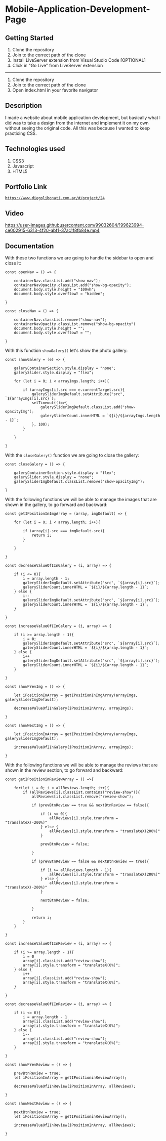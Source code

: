 # Mobile-Application-Development-Page

## Getting Started

1. Clone the repository
2. Join to the correct path of the clone
3. Install LiveServer extension from Visual Studio Code [OPTIONAL]
4. Click in "Go Live" from LiveServer extension

---

1. Clone the repository
2. Join to the correct path of the clone
3. Open index.html in your favorite navigator

## Description

I made a website about mobile application development, but basically what I did was to take a design from the internet and implement it on my own without seeing the original code. All this was because I wanted to keep practicing CSS.

## Technologies used

1. CSS3
2. Javascript
3. HTML5

## Portfolio Link

[`https://www.diegolibonati.com.ar/#/project/24`](https://www.diegolibonati.com.ar/#/project/24)

## Video

https://user-images.githubusercontent.com/99032604/199623994-ce002915-6313-4f20-abf1-37ac1f8fb84e.mp4

## Documentation

With these two functions we are going to handle the sidebar to open and close it:

```
const openNav = () => {

    containerNav.classList.add("show-nav");
    containerNavOpacity.classList.add("show-bg-opacity");
    document.body.style.height = "100vh";
    document.body.style.overflowY = "hidden";

}

const closeNav = () => {

    containerNav.classList.remove("show-nav");
    containerNavOpacity.classList.remove("show-bg-opacity")
    document.body.style.height = "";
    document.body.style.overflowY = "";

}
```

With this function `showGalery()` let's show the photo gallery:

```
const showGalery = (e) => {

    galeryContainerSection.style.display = "none";
    galerySlider.style.display = "flex";

    for (let i = 0; i < arrayImgs.length; i++){

        if (arrayImgs[i].src === e.currentTarget.src){
            galerySliderImgDefault.setAttribute("src", `${arrayImgs[i].src}`);
            setTimeout(()=>{
                galerySliderImgDefault.classList.add("show-opacityImg");
                galerySliderCount.innerHTML = `${i}/${arrayImgs.length - 1}`;
            }, 100);
        }

    }

}
```

With the `closeGalery()` function we are going to close the gallery:

```
const closeGalery = () => {

    galeryContainerSection.style.display = "flex";
    galerySlider.style.display = "none";
    galerySliderImgDefault.classList.remove("show-opacityImg");

}
```

With the following functions we will be able to manage the images that are shown in the gallery, to go forward and backward:

```
const getIPositionInImgArray = (array, imgDefault) => {

    for (let i = 0; i < array.length; i++){

        if (array[i].src === imgDefault.src){
            return i;
        }

    }

}

const decreaseValueOfIInGalery = (i, array) => {

    if (i <= 0){
        i = array.length - 1;
        galerySliderImgDefault.setAttribute("src", `${array[i].src}`);
        galerySliderCount.innerHTML = `${i}/${array.length - 1}`;
    } else {
        i--
        galerySliderImgDefault.setAttribute("src", `${array[i].src}`);
        galerySliderCount.innerHTML = `${i}/${array.length - 1}`;
    }

}

const increaseValueOfIInGalery = (i, array) => {

    if (i >= array.length - 1){
        i = 0;
        galerySliderImgDefault.setAttribute("src", `${array[i].src}`);
        galerySliderCount.innerHTML = `${i}/${array.length - 1}`;
    } else {
        i++
        galerySliderImgDefault.setAttribute("src", `${array[i].src}`);
        galerySliderCount.innerHTML = `${i}/${array.length - 1}`;
    }

}

const showPrevImg = () => {

    let iPositionInArray = getIPositionInImgArray(arrayImgs, galerySliderImgDefault);

    decreaseValueOfIInGalery(iPositionInArray, arrayImgs);

}

const showNextImg = () => {

    let iPositionInArray = getIPositionInImgArray(arrayImgs, galerySliderImgDefault);

    increaseValueOfIInGalery(iPositionInArray, arrayImgs);

}
```

With the following functions we will be able to manage the reviews that are shown in the review section, to go forward and backward:

```
const getIPositioninReviewArray = () =>{

    for(let i = 0; i < allReviews.length; i++){
        if (allReviews[i].classList.contains("review-show")){
            allReviews[i].classList.remove("review-show");

            if (prevBtnReview == true && nextBtnReview == false){

                if (i <= 0){
                    allReviews[i].style.transform = "translateX(-200%)"
                } else {
                    allReviews[i].style.transform = "translateX(200%)"
                }

                prevBtnReview = false;

            }

            if (prevBtnReview == false && nextBtnReview == true){

                if (i >= allReviews.length - 1){
                    allReviews[i].style.transform = "translateX(200%)"
                } else {
                    allReviews[i].style.transform = "translateX(-200%)"
                }

                nextBtnReview = false;

            }

            return i;
        }
    }

}

const increaseValueOfIInReview = (i, array) => {

    if (i >= array.length - 1){
        i = 0
        array[i].classList.add("review-show");
        array[i].style.transform = "translateX(0%)";
    } else {
        i++
        array[i].classList.add("review-show");
        array[i].style.transform = "translateX(0%)";
    }

}

const decreaseValueOfIInReview = (i, array) => {

    if (i <= 0){
        i = array.length - 1
        array[i].classList.add("review-show");
        array[i].style.transform = "translateX(0%)";
    } else {
        i--
        array[i].classList.add("review-show");
        array[i].style.transform = "translateX(0%)";
    }

}

const showPrevReview = () => {

    prevBtnReview = true;
    let iPositionInArray = getIPositioninReviewArray();

    decreaseValueOfIInReview(iPositionInArray, allReviews);

}

const showNextReview = () => {

    nextBtnReview = true;
    let iPositionInArray = getIPositioninReviewArray();

    increaseValueOfIInReview(iPositionInArray, allReviews);

}
```
